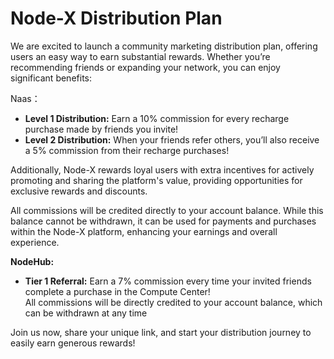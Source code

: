 # Node-X Distribution Plan

We are excited to launch a community marketing distribution plan, offering users an easy way to earn substantial rewards. Whether you’re recommending friends or expanding your network, you can enjoy significant benefits:

Naas：

* **Level 1 Distribution:** Earn a 10% commission for every recharge purchase made by friends you invite!
* **Level 2 Distribution:** When your friends refer others, you’ll also receive a 5% commission from their recharge purchases!

Additionally, Node-X rewards loyal users with extra incentives for actively promoting and sharing the platform's value, providing opportunities for exclusive rewards and discounts.

All commissions will be credited directly to your account balance. While this balance cannot be withdrawn, it can be used for payments and purchases within the Node-X platform, enhancing your earnings and overall experience.



**NodeHub:**

* **Tier 1 Referral:** Earn a 7% commission every time your invited friends complete a purchase in the Compute Center!\
  All commissions will be directly credited to your account balance, which can be withdrawn at any time

Join us now, share your unique link, and start your distribution journey to easily earn generous rewards!

